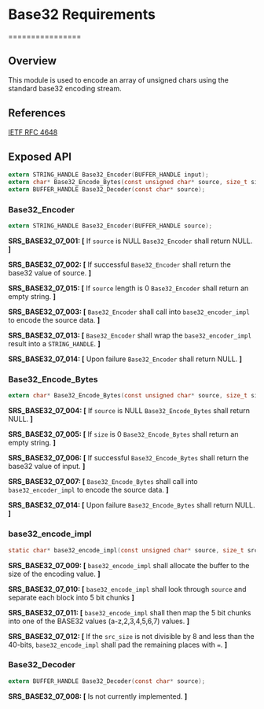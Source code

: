 # Base32 Requirements

================

## Overview

This module is used to encode an array of unsigned chars using the standard base32 encoding stream.

## References

[IETF RFC 4648](https://tools.ietf.org/html/rfc4648)

## Exposed API

```c
extern STRING_HANDLE Base32_Encoder(BUFFER_HANDLE input);
extern char* Base32_Encode_Bytes(const unsigned char* source, size_t size);
extern BUFFER_HANDLE Base32_Decoder(const char* source);
```

### Base32_Encoder

```c
extern STRING_HANDLE Base32_Encoder(BUFFER_HANDLE source);
```

**SRS_BASE32_07_001: [** If `source` is NULL `Base32_Encoder` shall return NULL. **]**

**SRS_BASE32_07_002: [** If successful `Base32_Encoder` shall return the base32 value of source. **]**

**SRS_BASE32_07_015: [** If `source` length is 0 `Base32_Encoder` shall return an empty string. **]**

**SRS_BASE32_07_003: [** `Base32_Encoder` shall call into `base32_encoder_impl` to encode the source data. **]**

**SRS_BASE32_07_013: [** `Base32_Encoder` shall wrap the `base32_encoder_impl` result into a `STRING_HANDLE`. **]**

**SRS_BASE32_07_014: [** Upon failure `Base32_Encoder` shall return NULL. **]**

### Base32_Encode_Bytes

```c
extern char* Base32_Encode_Bytes(const unsigned char* source, size_t size);
```

**SRS_BASE32_07_004: [** If `source` is NULL `Base32_Encode_Bytes` shall return NULL. **]**

**SRS_BASE32_07_005: [** If `size` is 0 `Base32_Encode_Bytes` shall return an empty string. **]**

**SRS_BASE32_07_006: [** If successful `Base32_Encode_Bytes` shall return the base32 value of input. **]**

**SRS_BASE32_07_007: [** `Base32_Encode_Bytes` shall call into `base32_encoder_impl` to encode the source data. **]**

**SRS_BASE32_07_014: [** Upon failure `Base32_Encode_Bytes` shall return NULL. **]**

### base32_encode_impl

```c
static char* base32_encode_impl(const unsigned char* source, size_t src_size)
```

**SRS_BASE32_07_009: [** `base32_encode_impl` shall allocate the buffer to the size of the encoding value. **]**

**SRS_BASE32_07_010: [** `base32_encode_impl` shall look through `source` and separate each block into 5 bit chunks **]**

**SRS_BASE32_07_011: [** `base32_encode_impl` shall then map the 5 bit chunks into one of the BASE32 values (a-z,2,3,4,5,6,7) values. **]**

**SRS_BASE32_07_012: [** If the `src_size` is not divisible by 8 and less than the 40-bits, `base32_encode_impl` shall pad the remaining places with `=`. **]**

### Base32_Decoder

```c
extern BUFFER_HANDLE Base32_Decoder(const char* source);
```

**SRS_BASE32_07_008: [** Is not currently implemented. **]**

